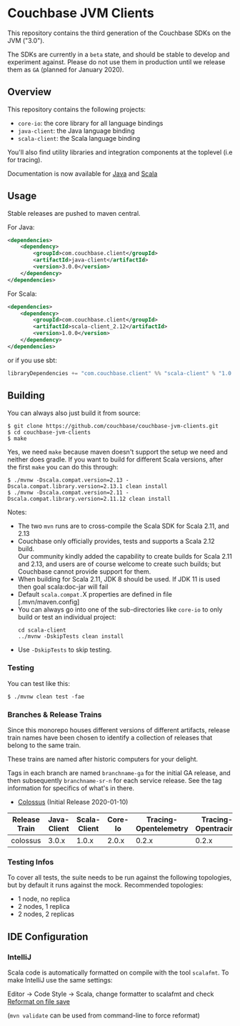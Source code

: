 # Couchbase JVM Clients

This repository contains the third generation of the Couchbase SDKs on the JVM ("3.0").

The SDKs are currently in a `beta` state, and should be stable to develop and experiment against. Please do not 
use them in production until we release them as `GA` (planned for January 2020).

## Overview

This repository contains the following projects:

 - `core-io`: the core library for all language bindings
 - `java-client`: the Java language binding
 - `scala-client`: the Scala language binding

You'll also find utility libraries and integration components at the toplevel (i.e for tracing).
 
Documentation is now available for [Java](https://docs.couchbase.com/java-sdk/3.0/hello-world/start-using-sdk.html) 
and [Scala](https://docs.couchbase.com/scala-sdk/1.0/start-using-sdk.html)
 
## Usage

Stable releases are pushed to maven central.

For Java:

```xml
<dependencies>
    <dependency>
        <groupId>com.couchbase.client</groupId>
        <artifactId>java-client</artifactId>
        <version>3.0.0</version>
    </dependency>
</dependencies>
```

For Scala:

```xml
<dependencies>
    <dependency>
        <groupId>com.couchbase.client</groupId>
        <artifactId>scala-client_2.12</artifactId>
        <version>1.0.0</version>
    </dependency>
</dependencies>
```
or if you use sbt:
```sbt
libraryDependencies += "com.couchbase.client" %% "scala-client" % "1.0.0"
```

## Building
You can always also just build it from source:

```
$ git clone https://github.com/couchbase/couchbase-jvm-clients.git
$ cd couchbase-jvm-clients
$ make
```

Yes, we need `make` because maven doesn't support the setup we need and neither does gradle. If you
want to build for different Scala versions, after the first `make` you can do this through:

```shell script
$ ./mvnw -Dscala.compat.version=2.13 -Dscala.compat.library.version=2.13.1 clean install
$ ./mvnw -Dscala.compat.version=2.11 -Dscala.compat.library.version=2.11.12 clean install
```

Notes:
+ The two `mvn` runs are to cross-compile the Scala SDK for Scala 2.11, and 2.13
+ Couchbase only officially provides, tests and supports a Scala 2.12 build.  
Our community kindly added the capability to create builds for Scala 2.11 and 2.13, and users are of course welcome to create such builds; but Couchbase cannot provide support for them.
+ When building for Scala 2.11, JDK 8 should be used. If JDK 11 is used then goal scala:doc-jar will fail
+ Default `scala.compat.`X properties are defined in file [.mvn/maven.config]
+ You can always go into one of the sub-directories like `core-io` to only build or test an 
individual project:
    ```shell script
    cd scala-client
    ../mvnw -DskipTests clean install
    ```
+ Use `-DskipTests` to skip testing.

### Testing 

You can test like this:

```shell script
$ ./mvnw clean test -fae
```

### Branches & Release Trains

Since this monorepo houses different versions of different artifacts, release train names have been chosen
to identify a collection of releases that belong to the same train.

These trains are named after historic computers for your delight.

Tags in each branch are named `branchname-ga` for the initial GA release, and then subsequently `branchname-sr-n` for
each service release. See the tag information for specifics of what's in there.

 - [Colossus](https://en.wikipedia.org/wiki/Colossus_computer) (Initial Release 2020-01-10)

| Release Train | Java-Client | Scala-Client | Core-Io | Tracing-Opentelemetry | Tracing-Opentracing |
| ------------- | ----------- | ------------ | ------- | --------------------- | ------------------- |
| colossus      | 3.0.x       | 1.0.x        | 2.0.x   | 0.2.x                 | 0.2.x               |

### Testing Infos

To cover all tests, the suite needs to be run against the following topologies, but by default it
runs against the mock. Recommended topologies:

 - 1 node, no replica
 - 2 nodes, 1 replica
 - 2 nodes, 2 replicas
 
## IDE Configuration

### IntelliJ
Scala code is automatically formatted on compile with the tool `scalafmt`.  To make IntelliJ use the same settings:

Editor -> Code Style -> Scala, change formatter to scalafmt
and check [Reformat on file save](https://scalameta.org/scalafmt/docs/installation.html#format-on-save)

(`mvn validate` can be used from command-line to force reformat)
